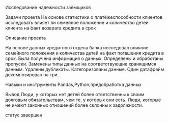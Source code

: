 Исследование надёжности заёмщиков

Задачи проекта 
На основе статистики о платёжеспособности клиентов исследовать влияет ли семейное положение и количество детей клиента на факт 
возврата кредита в срок

Описание проекта

На основе данных кредитного отдела банка исследовал влияние семейного положения и
количества детей на факт погашения кредита в срок. Была получена информация о
данных. Определены и обработаны пропуски. Заменены типы данных на соответствующие
хранящимся данным. Удалены дубликаты. Категоризованы данные. Один датафрейм декомпозирован на три.

Навыки и инструменты
Pandas,Python,предобработка данных

Вывод
Люди, у которых нет детей более ответственны к своим долговым обязательствам, чем те, у которых они есть.
Люди, которые не имеют законных отношений более склонны к задолжности.

статус
завершен